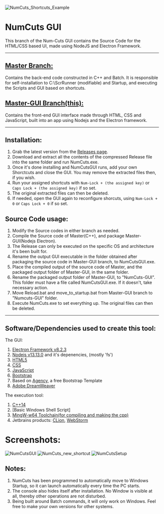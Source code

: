 <!--
A C++ based tool that allows you to set up custom shortcut keys that you can press along with Num Lock/Caps Lock to run anything on your PC or the web. Contains a full HTML/CSS based UI made using NodeJS and Electron Framework. The GPL3.0 Open Source Licence covers every single file on this repository
    Copyright (C) 2020  Dhiman Seal

    This program is free software: you can redistribute it and/or modify
    it under the terms of the GNU General Public License as published by
    the Free Software Foundation, either version 3 of the License, or
    (at your option) any later version.

    This program is distributed in the hope that it will be useful,
    but WITHOUT ANY WARRANTY; without even the implied warranty of
    MERCHANTABILITY or FITNESS FOR A PARTICULAR PURPOSE.  See the
    GNU General Public License for more details.

    You should have received a copy of the GNU General Public License
    along with this program.  If not, see <https://www.gnu.org/licenses/>.
-->
![NumCuts_Shortcuts_Example](https://user-images.githubusercontent.com/40964441/80081867-26faf100-8571-11ea-8d10-1f81c5b3501c.png)

# NumCuts GUI 
This branch of the Num-Cuts GUI contains the Source Code for the HTML/CSS based UI, made using NodeJS and Electron Framework.

----

[Master Branch:](https://github.com/dhi13man/NumCuts/)
---
Contains the back-end code constructed in C++ and Batch. It is responsible for self-installation to C:\\ScrRunner (modifiable) and Startup, and executing the Scripts and GUI based on shortcuts.

[Master-GUI Branch(this):](https://github.com/Dhi13man/NumCuts/tree/master-gui)
---
Contains the front-end GUI interface made through HTML, CSS and JavaScript, built into an app using Nodejs and the Electron framework.


---

Installation:
--
1. Grab the latest version from the [Releases page](https://github.com/dhi13man/NumCuts/releases).
2. Download and extract all the contents of the compressed Release file into the same folder and run NumCuts.exe.
3. Once it's done installing and NumCutsGUI runs, add your own Shorctcuts and close the GUI. You may remove the extracted files then, if you wish.
4. Run your assigned shortcuts with `Num-Lock + (the assigned key)` or `Caps Lock + (the assigned key)` if so set.
5. The original extracted files can then be deleted.
6. If needed, open the GUI again to reconfigure shorcuts, using `Num-Lock + 0` or `Caps Lock + 0` if so set.

Source Code usage:
--
1. Modify the Source codes in either branch as needed.
2. Compile the Source code of Master(C++), and package Master-GUI(Nodejs Electron). 
3. The Release can only be executed on the specific OS and architecture it's been built for.
4. Rename the output GUI executable in the folder obtained after packaging the source code in Master-GUI branch, to NumCutsGUI.exe.
5. Place the compiled output of the source code of Master, and the packaged output folder of Master-GUI, in the same folder. 
6. Rename the packaged output folder of Master-GUI, to "NumCuts-GUI". This folder must have a file called NumCutsGUI.exe. If it doesn't, take necessary action.
7. Move Reload.bat and move_to_startup.bat from Master-GUI branch to "Numcuts-GUI" folder.
8. Execute NumCuts.exe to set everything up. The original files can then be deleted.


---

Software/Dependencies used to create this tool:
--

The GUI:
1. [Electron Framework v8.2.3](https://www.electronjs.org/releases/stable#8.2.3)
2. [Nodejs v13.13.0](https://nodejs.org/en/about/) and it's depenencies, (mostly 'fs')
3. [HTML5](https://www.w3schools.com/html/)
4. [CSS](https://www.w3schools.com/css/default.asp)
5. [JavaScript](https://www.w3schools.com/js/default.asp)
6. [Bootstrap](https://getbootstrap.com/docs/3.3/getting-started/)
7. Based on [Agency](https://startbootstrap.com/themes/agency/), a free Bootstrap Template
8. [Adobe DreamWeaver](https://www.adobe.com/in/products/dreamweaver.html)

The execution tool:
1. [C++14](https://en.cppreference.com/w/cpp/14)
2. [Basic Windows Shell Script]
3. [MingW-w64 Toolchain(for compiling and making the cpp)](http://www.mingw.org/)
4. Jetbrains products:
   [CLion](https://www.jetbrains.com/clion/), 
   [WebStorm](https://www.jetbrains.com/webstorm/)


# Screenshots:

![NumCutsGUI](https://user-images.githubusercontent.com/40964441/80081873-2b270e80-8571-11ea-8347-c877239641af.png)
![NumCuts_new_shortcut](https://user-images.githubusercontent.com/40964441/80081845-1d718900-8571-11ea-9b10-deff89b8467c.png)
![NumCutsSetup](https://user-images.githubusercontent.com/40964441/80081971-48f47380-8571-11ea-99bd-3c5ffc0d2736.png)


Notes:
--

1. NumCuts has been programmed to automatically move to Windows Startup, so it can launch automatically every time the PC starts.
2. The console also hides itself after installation. No Window is visible at all, thereby other operations are not disturbed.
3. Being built around Batch commands, it will only work on Windows. Feel free to make your own versions for other systems.
